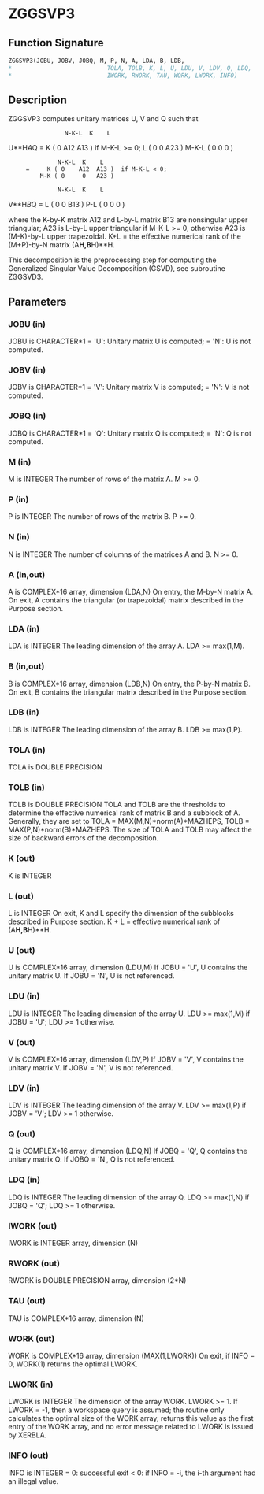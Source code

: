 # ZGGSVP3

## Function Signature

```fortran
ZGGSVP3(JOBU, JOBV, JOBQ, M, P, N, A, LDA, B, LDB,
*                           TOLA, TOLB, K, L, U, LDU, V, LDV, Q, LDQ,
*                           IWORK, RWORK, TAU, WORK, LWORK, INFO)
```

## Description


 ZGGSVP3 computes unitary matrices U, V and Q such that

                    N-K-L  K    L
  U**H*A*Q =     K ( 0    A12  A13 )  if M-K-L >= 0;
                 L ( 0     0   A23 )
             M-K-L ( 0     0    0  )

                  N-K-L  K    L
         =     K ( 0    A12  A13 )  if M-K-L < 0;
             M-K ( 0     0   A23 )

                  N-K-L  K    L
  V**H*B*Q =   L ( 0     0   B13 )
             P-L ( 0     0    0  )

 where the K-by-K matrix A12 and L-by-L matrix B13 are nonsingular
 upper triangular; A23 is L-by-L upper triangular if M-K-L >= 0,
 otherwise A23 is (M-K)-by-L upper trapezoidal.  K+L = the effective
 numerical rank of the (M+P)-by-N matrix (A**H,B**H)**H.

 This decomposition is the preprocessing step for computing the
 Generalized Singular Value Decomposition (GSVD), see subroutine
 ZGGSVD3.

## Parameters

### JOBU (in)

JOBU is CHARACTER*1 = 'U': Unitary matrix U is computed; = 'N': U is not computed.

### JOBV (in)

JOBV is CHARACTER*1 = 'V': Unitary matrix V is computed; = 'N': V is not computed.

### JOBQ (in)

JOBQ is CHARACTER*1 = 'Q': Unitary matrix Q is computed; = 'N': Q is not computed.

### M (in)

M is INTEGER The number of rows of the matrix A. M >= 0.

### P (in)

P is INTEGER The number of rows of the matrix B. P >= 0.

### N (in)

N is INTEGER The number of columns of the matrices A and B. N >= 0.

### A (in,out)

A is COMPLEX*16 array, dimension (LDA,N) On entry, the M-by-N matrix A. On exit, A contains the triangular (or trapezoidal) matrix described in the Purpose section.

### LDA (in)

LDA is INTEGER The leading dimension of the array A. LDA >= max(1,M).

### B (in,out)

B is COMPLEX*16 array, dimension (LDB,N) On entry, the P-by-N matrix B. On exit, B contains the triangular matrix described in the Purpose section.

### LDB (in)

LDB is INTEGER The leading dimension of the array B. LDB >= max(1,P).

### TOLA (in)

TOLA is DOUBLE PRECISION

### TOLB (in)

TOLB is DOUBLE PRECISION TOLA and TOLB are the thresholds to determine the effective numerical rank of matrix B and a subblock of A. Generally, they are set to TOLA = MAX(M,N)*norm(A)*MAZHEPS, TOLB = MAX(P,N)*norm(B)*MAZHEPS. The size of TOLA and TOLB may affect the size of backward errors of the decomposition.

### K (out)

K is INTEGER

### L (out)

L is INTEGER On exit, K and L specify the dimension of the subblocks described in Purpose section. K + L = effective numerical rank of (A**H,B**H)**H.

### U (out)

U is COMPLEX*16 array, dimension (LDU,M) If JOBU = 'U', U contains the unitary matrix U. If JOBU = 'N', U is not referenced.

### LDU (in)

LDU is INTEGER The leading dimension of the array U. LDU >= max(1,M) if JOBU = 'U'; LDU >= 1 otherwise.

### V (out)

V is COMPLEX*16 array, dimension (LDV,P) If JOBV = 'V', V contains the unitary matrix V. If JOBV = 'N', V is not referenced.

### LDV (in)

LDV is INTEGER The leading dimension of the array V. LDV >= max(1,P) if JOBV = 'V'; LDV >= 1 otherwise.

### Q (out)

Q is COMPLEX*16 array, dimension (LDQ,N) If JOBQ = 'Q', Q contains the unitary matrix Q. If JOBQ = 'N', Q is not referenced.

### LDQ (in)

LDQ is INTEGER The leading dimension of the array Q. LDQ >= max(1,N) if JOBQ = 'Q'; LDQ >= 1 otherwise.

### IWORK (out)

IWORK is INTEGER array, dimension (N)

### RWORK (out)

RWORK is DOUBLE PRECISION array, dimension (2*N)

### TAU (out)

TAU is COMPLEX*16 array, dimension (N)

### WORK (out)

WORK is COMPLEX*16 array, dimension (MAX(1,LWORK)) On exit, if INFO = 0, WORK(1) returns the optimal LWORK.

### LWORK (in)

LWORK is INTEGER The dimension of the array WORK. LWORK >= 1. If LWORK = -1, then a workspace query is assumed; the routine only calculates the optimal size of the WORK array, returns this value as the first entry of the WORK array, and no error message related to LWORK is issued by XERBLA.

### INFO (out)

INFO is INTEGER = 0: successful exit < 0: if INFO = -i, the i-th argument had an illegal value.

